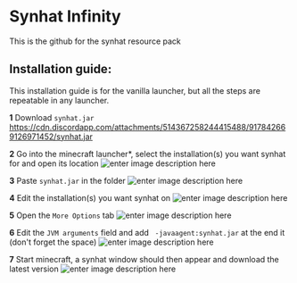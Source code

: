 # Synhat Infinity
This is the github for the synhat resource pack

## Installation guide:
This installation guide is for the vanilla launcher, but all the steps are repeatable in any launcher.

**1**
Download `synhat.jar` <https://cdn.discordapp.com/attachments/514367258244415488/917842669126971452/synhat.jar>

**2**
Go into the minecraft launcher*, select the installation(s) you want synhat for and open its location
![enter image description here](https://cdn.discordapp.com/attachments/519088004812505088/917835683685609523/unknown.png)

**3**
Paste `synhat.jar` in the folder
![enter image description here](https://media.discordapp.net/attachments/519088004812505088/917836352450621450/unknown.png)

**4**
Edit the installation(s) you want synhat on
![enter image description here](https://cdn.discordapp.com/attachments/519088004812505088/917836609997664286/unknown.png)

**5**
Open the `More Options` tab
![enter image description here](https://media.discordapp.net/attachments/519088004812505088/917837115025391636/unknown.png)

**6**
Edit the `JVM arguments` field and add ` -javaagent:synhat.jar` at the end it (don't forget the space)
![enter image description here](https://media.discordapp.net/attachments/519088004812505088/917837559059591229/unknown.png)

**7**
Start minecraft, a synhat window should then appear and download the latest version
![enter image description here](https://cdn.discordapp.com/attachments/519088004812505088/917837993295880213/unknown.png)

